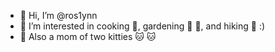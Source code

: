 - 👋 Hi, I’m @ros1ynn
- 👀 I’m interested in cooking 🥘, gardening 🌻 🍋, and hiking 🥾 :)
- 🌱 Also a mom of two kitties 🐱 🐱

<!---
ros1ynn/ros1ynn is a ✨ special ✨ repository because its `README.md` (this file) appears on your GitHub profile.
You can click the Preview link to take a look at your changes.
--->
